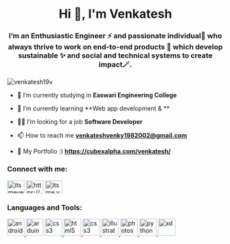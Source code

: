 <h1 align="center">Hi 👋, I'm Venkatesh</h1>
<h3 align="center">I’m an Enthusiastic Engineer ⚡ and passionate individual🧩 who always thrive to work on end-to-end products 🔎 which develop sustainable ✨ and social and technical systems to create impact🪄.</h3>

<p align="left"> <img src="https://komarev.com/ghpvc/?username=venkatesh19v&label=Profile%20views&color=0e75b6&style=flat" alt="venkatesh19v" /> </p>

- 🔭 I’m currently studying in **Easwari Engineering College**

- 🤖 I’m currently learning **Web app development & **

- 👨‍💻 I’m looking for a job **Software Developer**

- 📫 How to reach me **venkateshvenky1982002@gmail.com**

- 🦄 My Portfolio :) **https://cubexalpha.com/venkatesh/**

<h3 align="left">Connect with me:</h3>
<p align="left">
<a href="https://twitter.com/itsmevenky_" target="blank"><img align="center" src="https://cdn.jsdelivr.net/npm/simple-icons@3.0.1/icons/twitter.svg" alt="itsmevenky_" height="30" width="40" /></a>
<a href="https://www.linkedin.com/in/venkatesh19v/" target="blank"><img align="center" src="https://cdn.jsdelivr.net/npm/simple-icons@3.0.1/icons/linkedin.svg" alt="https://www.linkedin.com/in/venkateshvenky19v/" height="30" width="40" /></a>
<a href="https://instagram.com/itsme.venky_" target="blank"><img align="center" src="https://cdn.jsdelivr.net/npm/simple-icons@3.0.1/icons/instagram.svg" alt="itsme.venky_" height="30" width="40" /></a>
</p>

<h3 align="left">Languages and Tools:</h3>
<p align="left"> <a href="https://www.python.org/" target="_blank"> <img src="https://www.kindpng.com/picc/m/159-1595848_python-logo-png-transparent-background-python-logo-png.png" alt="android" width="40" height="40"/> </a> <a href="https://www.arduino.cc/" target="_blank"> <img src="https://cdn.worldvectorlogo.com/logos/arduino-1.svg" alt="arduino" width="40" height="40"/></a> <a href="https://www.w3schools.com/css/" target="_blank"> <img src="https://cdn.pixabay.com/photo/2017/08/05/11/16/logo-2582747_1280.png" alt="css3" width="40" height="40"/> </a> <a href="https://www.w3.org/html/" target="_blank"> <img src="https://cdn.pixabay.com/photo/2017/08/05/11/16/logo-2582748_1280.png" alt="html5" width="40" height="40"/> </a> <a href="https://www.w3schools.com/js/" target="_blank"> <img src="https://www.kindpng.com/picc/m/67-678384_transparent-javascript-icon-png-png-download.png" alt="css3" width="40" height="40"/> </a> <a href="https://www.adobe.com/in/products/illustrator.html" target="_blank"> <img src="https://upload.wikimedia.org/wikipedia/commons/thumb/6/66/Illustrator_CC_icon.png/492px-Illustrator_CC_icon.png" alt="illustrator" width="40" height="40"/> </a> <a href="https://www.photoshop.com/en" target="_blank"> <img src="https://seeklogo.com/images/P/photoshop-2020-logo-37B02055A4-seeklogo.com.png" alt="photoshop" width="40" height="40"/> </a> <a href="https://www.premierepro.com" target="_blank"> <img src="https://softzar.com/wp-content/uploads/2021/05/premiere-pro-cc.png" alt="python" width="40" height="40"/> </a> <a href="https://www.adobe.com/products/xd.html" target="_blank"> <img src="https://cdn.worldvectorlogo.com/logos/adobe-xd.svg" alt="xd" width="40" height="40"/> </a> </p>
